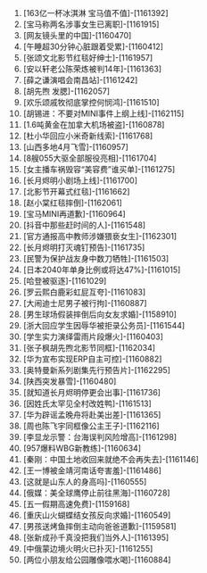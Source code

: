 
1. [163亿一杯冰淇淋 宝马值不值]-[1161392]
1. [宝马称两名涉事女生已离职]-[1161915]
1. [网友镜头里的中国]-[1160470]
1. [午睡超30分钟心脏跟着受累]-[1160412]
1. [张颂文北影节红毯好绅士]-[1161957]
1. [安以轩老公陈荣炼被判14年]-[1161363]
1. [薛之谦演唱会南昌站]-[1161242]
1. [胡先煦 发腮]-[1162057]
1. [欢乐颂戚牧彻底掌控何悯鸿]-[1161510]
1. [胡锡进：不要对MINI事件上纲上线]-[1162115]
1. [1.6吨黄金在加拿大机场被盗]-[1160878]
1. [杜小华回应小米奇新线索]-[1161768]
1. [山西多地4月飞雪]-[1160957]
1. [8艘055大驱全部服役亮相]-[1161704]
1. [女主播车祸毁容“美容费”谁买单]-[1161275]
1. [长月烬明小剧场上线]-[1161700]
1. [北影节开幕式红毯]-[1161662]
1. [赵小棠红毯摔倒]-[1162061]
1. [宝马MINI再道歉]-[1160964]
1. [抖音中那些赶时间的人]-[1161548]
1. [官方通报高中教师涉嫌猥亵女生]-[1162301]
1. [长月烬明打灭魂钉预告]-[1161735]
1. [民警为保护战友身中数刀牺牲]-[1161503]
1. [日本2040年单身比例或将达47%]-[1161015]
1. [哈登被驱逐]-[1161029]
1. [罗云熙白鹿彩虹屁互夸]-[1161083]
1. [大闹迪士尼男子被行拘]-[1160887]
1. [男生球场假装摔倒后向女友求婚]-[1158910]
1. [浙大回应学生因辱华被拒录公务员]-[1161544]
1. [学生实力演绎雷雨片段爆火]-[1160403]
1. [张子枫胡先煦北影节同框]-[1162034]
1. [华为宣布实现ERP自主可控]-[1160882]
1. [奥特曼新系列剧集先行预告片]-[1162295]
1. [陕西突发暴雪]-[1160480]
1. [就知道长月烬明停更会出事]-[1161736]
1. [因姓氏太罕见全村改姓鸭]-[1161513]
1. [华为辟谣孟晚舟将赴美出差]-[1161365]
1. [周也陈飞宇同框像公主王子]-[1162116]
1. [李显龙示警：台海误判风险增高]-[1161298]
1. [957爆料WBG新教练]-[1160634]
1. [秦刚：中国土地收回来就绝不会再失去]-[1161146]
1. [王一博被金靖河南话夸害羞]-[1161486]
1. [这就是山东人的身高吗]-[1160555]
1. [俄媒：美全球鹰停止前往黑海]-[1160728]
1. [五一假期高速免费]-[1159168]
1. [重庆山火蝴蝶结女孩反向求婚]-[1160549]
1. [男孩送烤鱼摔倒主动向爸爸道歉]-[1159581]
1. [张新成孙千真没把我们当外人]-[1161395]
1. [中俄蒙边境火明火已扑灭]-[1161255]
1. [两位小朋友给公园雕像喂水喝]-[1160884]